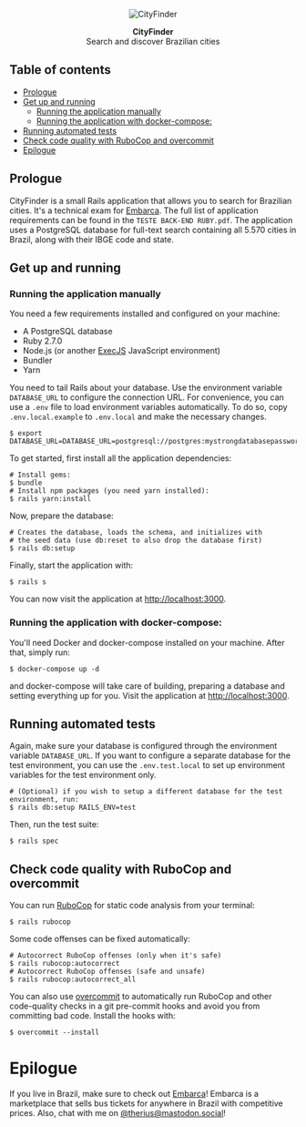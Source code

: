 <p align="center">
  <img src="https://github.com/th3rius/city-finder/assets/43160711/47f92d78-e0bb-4c3a-8edc-7a493fabb308" alt="CityFinder" />
</p>

<p align="center">
  <b>CityFinder</b><br>
  Search and discover Brazilian cities
</p>

## Table of contents

* [Prologue](#prologue)
* [Get up and running](#get-up-and-running)
    * [Running the application manually](#running-the-application-manually)
    * [Running the application with docker-compose:](#running-the-application-with-docker-compose-)
* [Running automated tests](#running-automated-tests)
* [Check code quality with RuboCop and overcommit](#check-code-quality-with-rubocop-and-overcommit)
* [Epilogue](#epilogue)

## Prologue

CityFinder is a small Rails application that allows you to search for Brazilian cities. It's a technical exam
for [Embarca](embarca.ai).
The full list of application requirements can be found in the `TESTE BACK-END RUBY.pdf`.
The application uses a PostgreSQL database for full-text search containing all 5.570 cities in Brazil, along with their
IBGE code and state.

## Get up and running

### Running the application manually

You need a few requirements installed and configured on your machine:

* A PostgreSQL database
* Ruby 2.7.0
* Node.js (or another [ExecJS](https://github.com/rails/execjs) JavaScript environment)
* Bundler
* Yarn

You need to tail Rails about your database. Use the environment variable `DATABASE_URL` to configure the connection URL.
For convenience, you can use a `.env` file to load environment variables automatically. To do so,
copy `.env.local.example`
to `.env.local` and make the necessary changes.

```shell
$ export DATABASE_URL=DATABASE_URL=postgresql://postgres:mystrongdatabasepassword@localhost:5432/city_finder
```

To get started, first install all the application dependencies:

```shell
# Install gems:
$ bundle
# Install npm packages (you need yarn installed):
$ rails yarn:install
```

Now, prepare the database:

```shell
# Creates the database, loads the schema, and initializes with
# the seed data (use db:reset to also drop the database first)
$ rails db:setup
```

Finally, start the application with:
```shell
$ rails s
```

You can now visit the application at [http://localhost:3000](http://localhost:3000).

### Running the application with docker-compose:

You'll need Docker and docker-compose installed on your machine. After that, simply run:

```shell
$ docker-compose up -d
```

and docker-compose will take care of building, preparing a database and setting everything up for you.
Visit the application at [http://localhost:3000](http://localhost:3000).

## Running automated tests

Again, make sure your database is configured through the environment variable `DATABASE_URL`. If you want to configure a
separate database for the test environment,
you can use the `.env.test.local` to set up environment variables for the test environment only.

```shell
# (Optional) if you wish to setup a different database for the test environment, run:
$ rails db:setup RAILS_ENV=test
```

Then, run the test suite:

```shell
$ rails spec
```

## Check code quality with RuboCop and overcommit

You can run [RuboCop](https://github.com/rubocop/rubocop) for static code analysis from your terminal:

```shell
$ rails rubocop
```

Some code offenses can be fixed automatically:

```shell
# Autocorrect RuboCop offenses (only when it's safe)
$ rails rubocop:autocorrect
# Autocorrect RuboCop offenses (safe and unsafe)
$ rails rubocop:autocorrect_all
```

You can also use [overcommit](https://github.com/sds/overcommit) to automatically run RuboCop and other code-quality
checks
in a git pre-commit hooks and avoid you from committing bad code. Install the hooks with:

```shell
$ overcommit --install
```

# Epilogue

If you live in Brazil, make sure to check out [Embarca](https://www.embarca.ai/)! Embarca is a marketplace that sells
bus tickets for anywhere in Brazil with competitive prices.
Also, chat with me on [@therius@mastodon.social](https://mastodon.social/@therius)!
